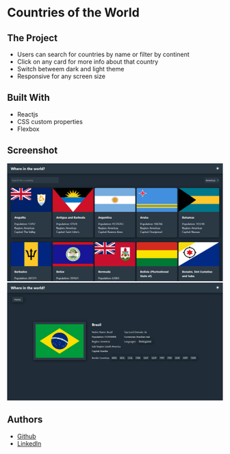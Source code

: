 # Countries of the World

## The Project

- Users can search for countries by name or filter by continent
- Click on any card for more info about that country
- Switch betweem dark and light theme
- Responsive for any screen size

## Built With

- Reactjs
- CSS custom properties
- Flexbox

## Screenshot

![](./src/assets/screenshot.png)
![](./src/assets/screenshot1.png)

## Authors

- [Github](https://github.com/heiderick13)
- [LinkedIn](https://www.linkedin.com/in/marcelo-ferreira-de-oliveira/)
